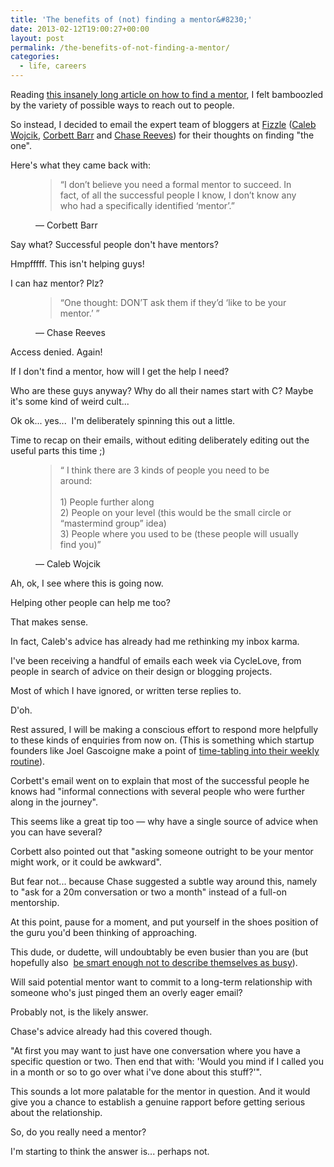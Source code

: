 ```yaml
---
title: 'The benefits of (not) finding a mentor&#8230;'
date: 2013-02-12T19:00:27+00:00
layout: post
permalink: /the-benefits-of-not-finding-a-mentor/
categories:
  - life, careers
---
```

<p>Reading <a href="http://www.toiletpaperentrepreneur.com/the-right-actions/44-ways-how-to-find-a-mentor/">this insanely long article on how to find a mentor</a>, I felt bamboozled by the variety of possible ways to reach out to people.</p><p></p><p>So instead, I decided to email the expert team of bloggers at&nbsp;<a href="http://fizzle.co/">Fizzle</a>&nbsp;(<a href="http://www.pocketchanged.com/">Caleb Wojcik</a>,&nbsp;<a href="http://thinktraffic.net/">Corbett Barr</a>&nbsp;and&nbsp;<a href="http://icetothebrim.com/">Chase Reeves</a>) for their thoughts on finding "the one".</p><p>Here's what they came back with:</p><figure>
  <blockquote>
    <span>&#8220;</span>I don’t believe you need a formal mentor to succeed. In fact, of all the successful people I know, I don’t know any who had a specifically identified ‘mentor’.<span>&#8221;</span>
  </blockquote>
  <figcaption class="source">&mdash; Corbett Barr</figcaption>
</figure><p>Say what?&nbsp;Successful&nbsp;people don't have mentors?</p><p>Hmpfffff. This isn't helping guys!<br></p><p>I can haz mentor? Plz?<br></p><figure>
  <blockquote>
    <span>&#8220;</span>One thought: DON’T ask them if they’d ‘like to be your mentor.’ <span>&#8221;</span>
  </blockquote>
  <figcaption class="source">&mdash; Chase Reeves</figcaption>
</figure><p>Access denied. Again!</p><p>If I don't find a mentor, how will I get the help I need?<br></p><p>Who are these guys anyway? Why do all their names start with C? Maybe it's some kind of weird cult...</p><p>Ok ok... yes... &nbsp;I'm deliberately spinning this out a little.&nbsp;</p><p>Time to recap on their emails, without editing deliberately editing out the useful parts this time ;)</p><p></p><figure>
  <blockquote>
    <span>&#8220;</span> I think there are 3 kinds of people you need to be around:<br/><br/>1) People further along<br/>2) People on your level (this would be the small circle or “mastermind group” idea)<br/>3) People where you used to be (these people will usually find you)<span>&#8221;</span>
  </blockquote>
  <figcaption class="source">&mdash; Caleb Wojcik</figcaption>
</figure><p>Ah, ok, I see where this is going now.</p><p>Helping other people can help me too?</p><p>That makes sense.</p><p>In fact, Caleb's advice has already had me rethinking my inbox karma.</p><p>I've been receiving a handful of emails each week via CycleLove, from people in search of advice on their design or blogging projects.</p><p>Most of which I have ignored, or written terse replies to.</p><p>D'oh.</p><p>Rest assured, I will be making a&nbsp;conscious&nbsp;effort to respond more helpfully to these kinds of enquiries from now on. (This is something which startup founders like Joel Gascoigne make a point of <a href="http://joel.is/startup-help">time-tabling into their weekly routine</a>).</p><p>Corbett's email went on to explain that most of the&nbsp;successful&nbsp;people he knows had "informal connections with several people who were further along in the journey".</p><p>This seems like a great tip too — why have a single source of advice when you can have several?</p><p>Corbett also pointed out that "asking someone outright to be your mentor might work, or it could be awkward".&nbsp;</p><p>But fear not... because Chase suggested a subtle way around this, namely to "ask for a 20m conversation or two a month" instead of a full-on mentorship.</p><p>At this point, pause for a moment, and put yourself in the shoes position of the guru you'd been thinking of approaching.</p><p> This dude, or dudette, will undoubtably be even busier than you are (but hopefully also &nbsp;<a href="http://opinionator.blogs.nytimes.com/2012/06/30/the-busy-trap/">be smart enough not to describe themselves as busy</a>).</p><p>Will said potential mentor want to commit to a long-term relationship with someone who's just pinged them an overly eager email?</p><p>Probably not, is the likely answer. </p><p>Chase's advice already had this covered though.</p><p>"At first you may want to just have one conversation where you have a specific question or two. Then end that with: 'Would you mind if I called you in a month or so to go over what i've done about this stuff?'".</p><p>This sounds a lot more palatable for the mentor in question. And it would give you a chance to establish a genuine rapport before getting serious about the relationship.</p><p>So, do you really need a mentor?</p><p>I'm starting to think the answer is... perhaps not.</p>
